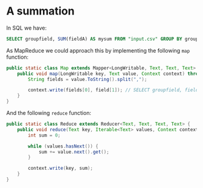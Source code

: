 # A summation
In SQL we have:
```sql
SELECT groupfield, SUM(fieldA) AS mysum FROM "input.csv" GROUP BY groupfield
```

As MapReduce we could approach this by implementing the following `map` function:
```java
public static class Map extends Mapper<LongWritable, Text, Text, Text> {
    public void map(LongWritable key, Text value, Context context) throws IOException, InterruptedException {
        String fields = value.ToString().split(",");

        context.write(fields[0], field[1]); // SELECT groupfield, fieldA
    }
}
```

And the following `reduce` function:
```java
public static class Reduce extends Reducer<Text, Text, Text, Text> {
    public void reduce(Text key, Iterable<Text> values, Context context) throws IOException, InterruptedException {
        int sum = 0;

        while (values.hasNext()) {
            sum += value.next().get();
        }

        context.write(key, sum);
    }   
}
```